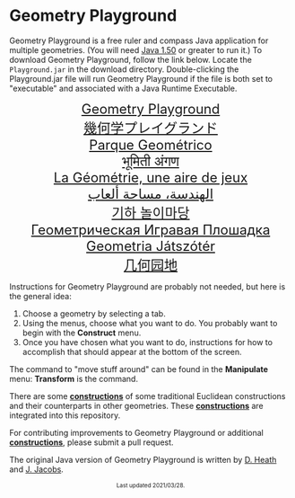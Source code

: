 # Geometry Playground

Geometry Playground is a free ruler and compass Java application for multiple geometries. (You will need [Java 1.50](https://www.oracle.com/java/technologies/javase-downloads.html) or greater to run it.) To download Geometry Playground, follow the link below. Locate the `Playground.jar` in the download directory. Double-clicking the Playground.jar file will run Geometry Playground if the file is both set to "executable" and associated with a Java Runtime Executable.

<center><font size="+2"> 

[Geometry Playground](https://github.com/joshicola/geometry_playground_java/releases/latest/download/Playground.jar)<br>
[幾何学プレイグランド](https://github.com/joshicola/geometry_playground_java/releases/latest/download/Playground.jar)<br>
[Parque Geométrico](https://github.com/joshicola/geometry_playground_java/releases/latest/download/Playground.jar)<br>
[भूमिती अंगण](https://github.com/joshicola/geometry_playground_java/releases/latest/download/Playground.jar)<br>
[La Géométrie, une aire de jeux](https://github.com/joshicola/geometry_playground_java/releases/latest/download/Playground.jar)<br>
[الهندسة، مساحة ألعاب](https://github.com/joshicola/geometry_playground_java/releases/latest/download/Playground.jar)<br>
[기하 놀이마당](https://github.com/joshicola/geometry_playground_java/releases/latest/download/Playground.jar)<br>
[Геометрическая Игравая Плошадка](https://github.com/joshicola/geometry_playground_java/releases/latest/download/Playground.jar)<br>
[Geometria Játszótér](https://github.com/joshicola/geometry_playground_java/releases/latest/download/Playground.jar)<br>
[几何园地](https://github.com/joshicola/geometry_playground_java/releases/latest/download/Playground.jar)
</font></center>

Instructions for Geometry Playground are probably not needed, but here is the general idea:

1.  Choose a geometry by selecting a tab.
2.  Using the menus, choose what you want to do. You probably want to begin with the **Construct** menu.
3.  Once you have chosen what you want to do, instructions for how to accomplish that should appear at the bottom of the screen.

The command to "move stuff around" can be found in the **Manipulate** menu: **Transform** is the command.

There are some [**constructions**](Constructions) of some traditional Euclidean constructions and their counterparts in other geometries. These [**constructions**](Constructions) are integrated into this repository.

For contributing improvements to Geometry Playground or additional [**constructions**](Constructions), please submit a pull request.  

The original Java version of Geometry Playground is written by [D. Heath](https://github.com/deejHeath) and [J. Jacobs](https://github.com/joshicola).

<center><font size="-2">
Last updated 2021/03/28.
</font></center>
